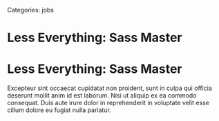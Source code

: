 Categories: jobs

# Less Everything: Sass Master

# Less Everything: Sass Master

Excepteur sint occaecat cupidatat non proident, sunt in culpa qui officia deserunt mollit anim id est laborum. Nisi ut aliquip ex ea commodo consequat. Duis aute irure dolor in reprehenderit in voluptate velit esse cillum dolore eu fugiat nulla pariatur.
